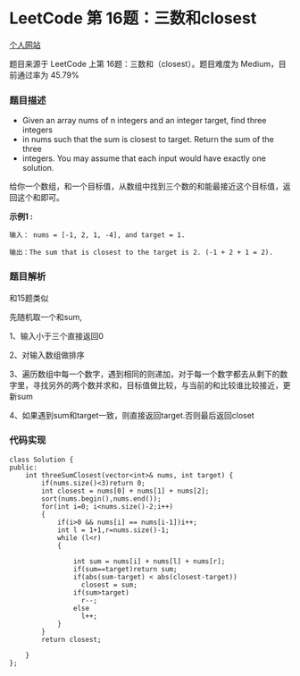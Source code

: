 # LeetCode 第 16题：三数和closest

[个人网站](http://lgg2018.com)

题目来源于 LeetCode 上第 16题：三数和（closest）。题目难度为 Medium，目前通过率为 45.79% 

### 题目描述

 * Given an array nums of n integers and an integer target, find three integers
 * in nums such that the sum is closest to target. Return the sum of the three
 * integers. You may assume that each input would have exactly one solution.

给你一个数组，和一个目标值，从数组中找到三个数的和能最接近这个目标值，返回这个和即可。

**示例1 :**

```
输入： nums = [-1, 2, 1, -4], and target = 1.

输出：The sum that is closest to the target is 2. (-1 + 2 + 1 = 2).
```

### 题目解析

和15题类似

先随机取一个和sum,

1、输入小于三个直接返回0

2、对输入数组做排序

3、遍历数组中每一个数字，遇到相同的则递加，对于每一个数字都去从剩下的数字里，寻找另外的两个数并求和，目标值做比较，与当前的和比较谁比较接近，更新sum

4、如果遇到sum和target一致，则直接返回target.否则最后返回closet



### 代码实现
```
class Solution {
public:
    int threeSumClosest(vector<int>& nums, int target) {
		if(nums.size()<3)return 0;
		int closest = nums[0] + nums[1] + nums[2];
		sort(nums.begin(),nums.end());
		for(int i=0; i<nums.size()-2;i++)
		{
			if(i>0 && nums[i] == nums[i-1])i++;
			int l = 1+1,r=nums.size()-1;
			while (l<r)
			{

			    int sum = nums[i] + nums[l] + nums[r];
				if(sum==target)return sum;
				if(abs(sum-target) < abs(closest-target))
				  closest = sum;
				if(sum>target)
				  r--;
				else
				  l++;
			}
		}
		return closest;

    }
};
```

